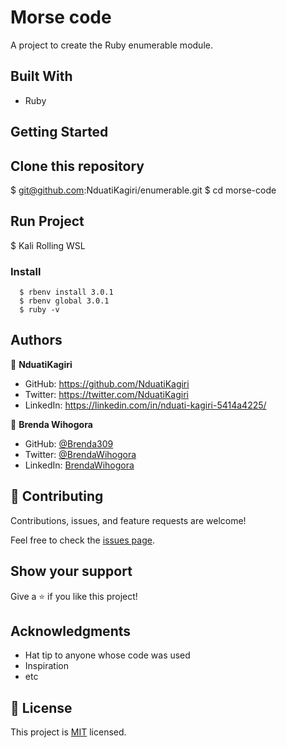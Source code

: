 # Morse code

A project to create the Ruby enumerable module.

## Built With

- Ruby

## Getting Started

## Clone this repository

  $ git@github.com:NduatiKagiri/enumerable.git
  $ cd morse-code

## Run Project
  $ Kali Rolling WSL

### Install
      $ rbenv install 3.0.1
      $ rbenv global 3.0.1
      $ ruby -v

## Authors

👤 **NduatiKagiri**

- GitHub: https://github.com/NduatiKagiri
- Twitter: https://twitter.com/NduatiKagiri
- LinkedIn: https://linkedin.com/in/nduati-kagiri-5414a4225/

👤 **Brenda Wihogora**

- GitHub: [@Brenda309](https://github.com/Brenda309)
- Twitter: [@BrendaWihogora](https://twitter.com/BrendaWihogora)
- LinkedIn: [BrendaWihogora](https://linkedin.com/in/BrendaWihogora/)

## 🤝 Contributing

Contributions, issues, and feature requests are welcome!

Feel free to check the [issues page](../../issues/).

## Show your support

Give a ⭐️ if you like this project!

## Acknowledgments

- Hat tip to anyone whose code was used
- Inspiration
- etc

## 📝 License

This project is [MIT](./MIT.md) licensed.
